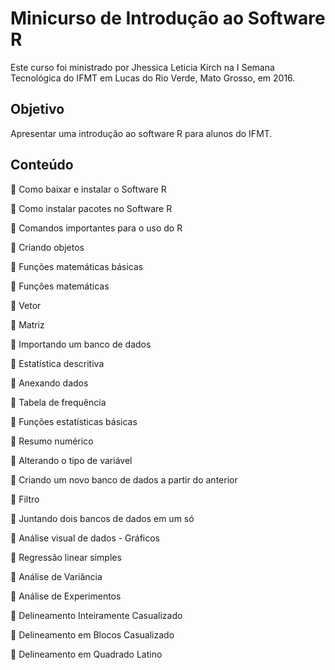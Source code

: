 # Minicurso de Introdução ao Software R 

Este curso foi ministrado por Jhessica Leticia Kirch na I Semana Tecnológica do IFMT em Lucas do Rio Verde, Mato Grosso, em 2016.

## Objetivo

Apresentar uma introdução ao software R para alunos do IFMT.

## Conteúdo

🔶 Como baixar e instalar o Software R

🔶 Como instalar pacotes no Software R

🔶 Comandos importantes para o uso do R	

🔶 Criando objetos

🔶 Funções matemáticas básicas

🔸  Funções matemáticas
  
🔸  Vetor
  
🔸  Matriz

🔶 Importando um banco de dados	

🔶 Estatística descritiva

🔸  Anexando dados

🔸  Tabela de frequência	

🔸  Funções estatísticas básicas	

🔸  Resumo numérico	

🔸  Alterando o tipo de variável	

🔸  Criando um novo banco de dados a partir do anterior	

🔸  Filtro	

🔸  Juntando dois bancos de dados em um só	

🔶 Análise visual de dados - Gráficos	

🔶 Regressão linear simples	

🔶 Análise de Variância	

🔶 Análise de Experimentos	

🔸  Delineamento Inteiramente Casualizado	

🔸  Delineamento em Blocos Casualizado	

🔸  Delineamento em Quadrado Latino	


